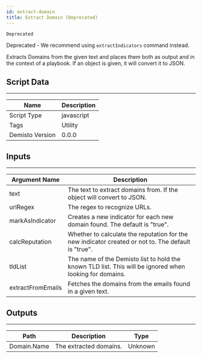 ```yaml
---
id: extract-domain
title: Extract Domain (Deprecated)
---
```


`Deprecated`

Deprecated - We recommend using `extractIndicators` command instead. 

Extracts Domains from the given text and places them both as output and in the context of a playbook. If an object is given, it will convert it to JSON.

## Script Data
---

| **Name** | **Description** |
| --- | --- |
| Script Type | javascript |
| Tags | Utility |
| Demisto Version | 0.0.0 |

## Inputs
---

| **Argument Name** | **Description** |
| --- | --- |
| text | The text to extract domains from. If the object will convert to JSON. |
| urlRegex | The regex to recognize URLs. |
| markAsIndicator | Creates a new indicator for each new domain found. The default is "true". |
| calcReputation | Whether to calculate the reputation for the new indicator created or not to. The default is "true". |
| tldList | The name of the Demisto list to hold the known TLD list. This will be ignored when looking for domains. |
| extractFromEmails | Fetches the domains from the emails found in a given text. |

## Outputs
---

| **Path** | **Description** | **Type** |
| --- | --- | --- |
| Domain.Name | The extracted domains. | Unknown |
